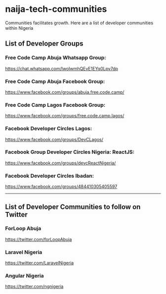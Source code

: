 # naija-tech-communities
Communities facilitates growth. Here are a list of developer communities within Nigeria

## List of Developer Groups


### Free Code Camp Abuja Whatsapp Group:
https://chat.whatsapp.com/IwoIwmhQEvE1EYq0Lpv7dp

### Free Code Camp Abuja Facebook Group:
https://www.facebook.com/groups/abuja.free.code.camp/

### Free Code Camp Lagos Facebook Group:
https://www.facebook.com/groups/free.code.camp.lagos/

### Facebook Developer Circles Lagos:
https://www.facebook.com/groups/DevCLagos/

### Facebook Group Developer Circles Nigeria: ReactJS:
https://www.facebook.com/groups/devcReactNigeria/

### Facebook Developer Circles Ibadan:
https://www.facebook.com/groups/484410305405597

<hr>

## List of Developer Communities to follow on Twitter


### ForLoop Abuja
https://twitter.com/forLoopAbuja

### Laravel Nigeria
https://twitter.com/LaravelNigeria

### Angular Nigeria
https://twitter.com/ngnigeria




